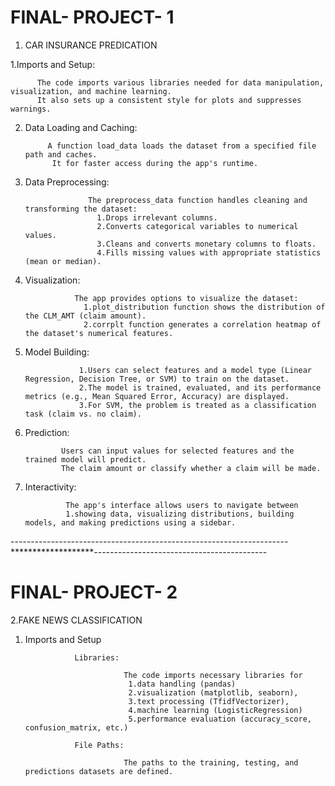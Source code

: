# FINAL- PROJECT- 1

1. CAR INSURANCE PREDICATION

 1.Imports and Setup:    
          
          The code imports various libraries needed for data manipulation, visualization, and machine learning. 
          It also sets up a consistent style for plots and suppresses warnings.

2. Data Loading and Caching:

            A function load_data loads the dataset from a specified file path and caches.
             It for faster access during the app's runtime.

3. Data Preprocessing:

                     The preprocess_data function handles cleaning and transforming the dataset:
                       1.Drops irrelevant columns.
                       2.Converts categorical variables to numerical values.
                       3.Cleans and converts monetary columns to floats.
                       4.Fills missing values with appropriate statistics (mean or median).

4. Visualization:

                  The app provides options to visualize the dataset:
                    1.plot_distribution function shows the distribution of the CLM_AMT (claim amount).
                    2.corrplt function generates a correlation heatmap of the dataset's numerical features.

5. Model Building:

                   1.Users can select features and a model type (Linear Regression, Decision Tree, or SVM) to train on the dataset.
                   2.The model is trained, evaluated, and its performance metrics (e.g., Mean Squared Error, Accuracy) are displayed.
                   3.For SVM, the problem is treated as a classification task (claim vs. no claim).

6. Prediction:

               Users can input values for selected features and the trained model will predict.
               The claim amount or classify whether a claim will be made.

7. Interactivity:

                The app's interface allows users to navigate between
                1.showing data, visualizing distributions, building models, and making predictions using a sidebar.

---------------------------------------------------------------------*******************-------------------------------------------

# FINAL- PROJECT- 2

2.FAKE NEWS CLASSIFICATION

  1. Imports and Setup

                    Libraries:

                               The code imports necessary libraries for
                                1.data handling (pandas)
                                2.visualization (matplotlib, seaborn),
                                3.text processing (TfidfVectorizer),
                                4.machine learning (LogisticRegression)
                                5.performance evaluation (accuracy_score, confusion_matrix, etc.)
      
                    File Paths:

                               The paths to the training, testing, and predictions datasets are defined.






    
   







